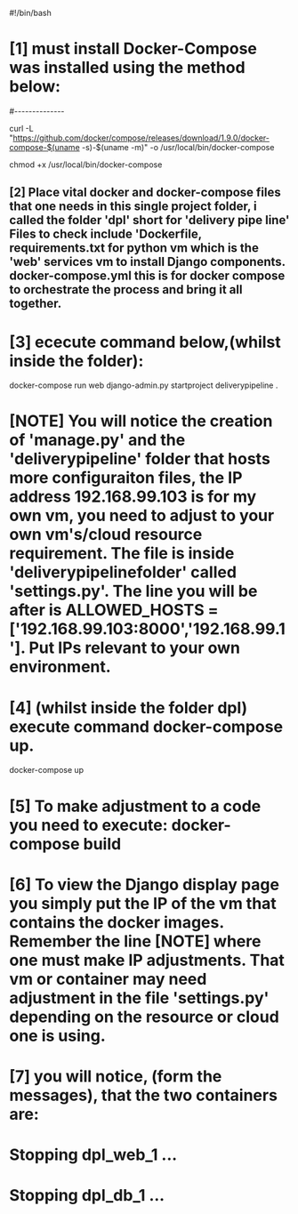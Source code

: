 #!/bin/bash

# [1] must install Docker-Compose was installed using the method below:
#--------------

curl -L "https://github.com/docker/compose/releases/download/1.9.0/docker-compose-$(uname -s)-$(uname -m)" -o /usr/local/bin/docker-compose

chmod +x /usr/local/bin/docker-compose


## [2] Place vital docker and docker-compose files that one needs in this single project folder, i called the folder 'dpl' short for 'delivery pipe line' Files to check include 'Dockerfile, requirements.txt for python vm which is the 'web' services vm to install Django components. docker-compose.yml this is for docker compose to orchestrate the process and bring it all together. 

# [3] ececute command below,(whilst inside the folder):

 docker-compose run web django-admin.py startproject deliverypipeline .

# [NOTE] You will notice the creation of 'manage.py' and the 'deliverypipeline' folder that hosts more configuraiton files, the IP address 192.168.99.103 is for my own vm, you need to adjust to your own vm's/cloud resource requirement. The file is inside 'deliverypipelinefolder' called 'settings.py'. The line you will be after is ALLOWED_HOSTS = ['192.168.99.103:8000','192.168.99.1']. Put IPs relevant to your own environment.

# [4] (whilst inside the folder dpl) execute command docker-compose up. 

docker-compose up 

# [5] To make adjustment to a code you need to execute:  docker-compose build 

# [6] To view the Django display page you simply put the IP of the vm that contains the docker images. Remember the line [NOTE] where one must make IP adjustments. That vm or container may need adjustment in the file 'settings.py' depending on the resource or cloud one is using.

# [7] you will notice, (form the messages), that the two containers are:
# Stopping dpl_web_1 ...
# Stopping dpl_db_1 ...

